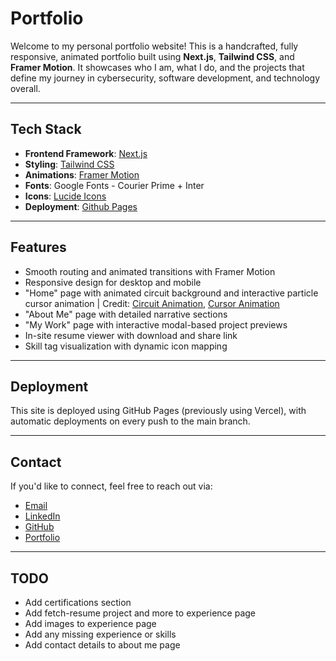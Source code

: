 # Portfolio
Welcome to my personal portfolio website! This is a handcrafted, fully responsive, animated portfolio built using **Next.js**, **Tailwind CSS**, and **Framer Motion**. It showcases who I am, what I do, and the projects that define my journey in cybersecurity, software development, and technology overall.

---

## Tech Stack

- **Frontend Framework**: [Next.js](https://nextjs.org/)
- **Styling**: [Tailwind CSS](https://tailwindcss.com/)
- **Animations**: [Framer Motion](https://framer.com/motion/)
- **Fonts**: Google Fonts - Courier Prime + Inter
- **Icons**: [Lucide Icons](https://lucide.dev/)
- **Deployment**: [Github Pages](https://pages.github.com/)

---

## Features

- Smooth routing and animated transitions with Framer Motion
- Responsive design for desktop and mobile
- "Home" page with animated circuit background and interactive particle cursor animation | Credit: [Circuit Animation](https://dribbble.com/shots/3433250-Circuit-Animation-SVG-CSS), [Cursor Animation](https://www.sliderrevolution.com/resources/css-animated-background/)
- "About Me" page with detailed narrative sections
- "My Work" page with interactive modal-based project previews
- In-site resume viewer with download and share link
- Skill tag visualization with dynamic icon mapping

---

## Deployment
This site is deployed using GitHub Pages (previously using Vercel), with automatic deployments on every push to the main branch.

---

## Contact
If you'd like to connect, feel free to reach out via:
- [Email](mailto:medhansh2005@gmail.com)
- [LinkedIn](https://linkedin.com/in/medhansh-garg)
- [GitHub](https://github.com/hackoverflow404)
- [Portfolio](https://hackoverflow404.github.io/Portfolio)

---

## TODO
- Add certifications section
- Add fetch-resume project and more to experience page
- Add images to experience page
- Add any missing experience or skills
- Add contact details to about me page
